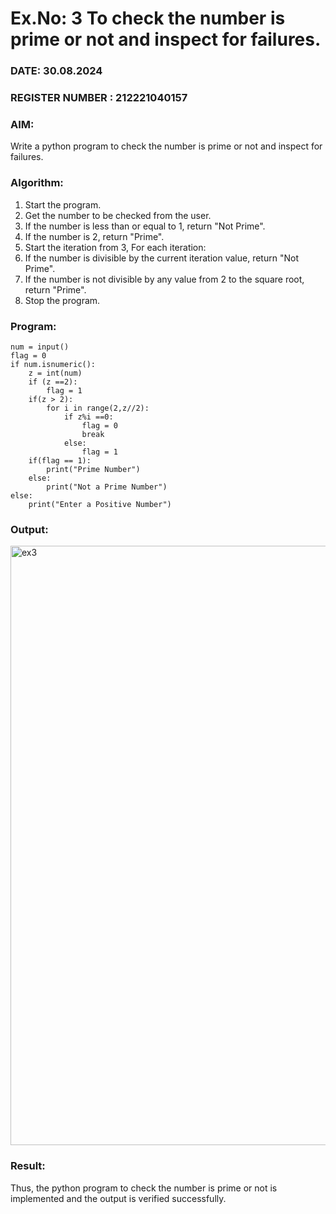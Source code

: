 # Ex.No: 3 To check the number is prime or not and inspect for failures.
 
### DATE: 30.08.2024                                                                           
### REGISTER NUMBER : 212221040157
### AIM: 
Write a python program to check the number is prime or not and inspect for failures.
 
### Algorithm:
1. Start the program.
2. Get the number to be checked from the user.
3. If the number is less than or equal to 1, return "Not Prime".
4. If the number is 2, return "Prime".
5. Start the iteration from 3, For each iteration:
6. If the number is divisible by the current iteration value, return "Not Prime".
7. If the number is not divisible by any value from 2 to the square root, return "Prime".
8. Stop the program.

### Program:

```
num = input()
flag = 0
if num.isnumeric():
    z = int(num)
    if (z ==2):
        flag = 1
    if(z > 2):
        for i in range(2,z//2):
            if z%i ==0:
                flag = 0
                break
            else:
                flag = 1
    if(flag == 1):
        print("Prime Number")
    else:
        print("Not a Prime Number")
else:
    print("Enter a Positive Number")
```

### Output:

<img width="959" alt="ex3" src="https://github.com/user-attachments/assets/10324225-5ceb-473f-9c51-8993dfc7b4a9">


### Result:
Thus, the python program to check the number is prime or not is implemented and the output is verified successfully.
